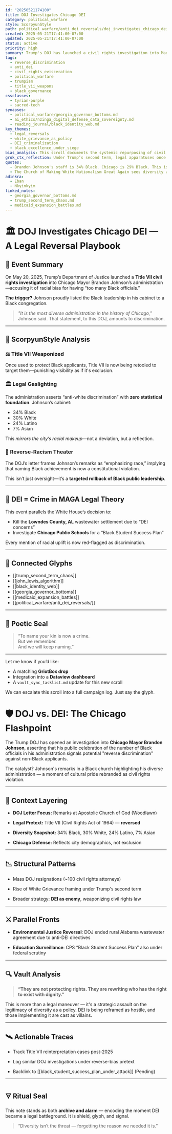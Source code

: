 ```yaml
---
id: "20250521174100"
title: DOJ Investigates Chicago DEI
category: political_warfare
style: ScorpyunStyle
path: political_warfare/anti_dei_reversals/doj_investigates_chicago_dei.md
created: 2025-05-21T17:41:00-07:00
updated: 2025-05-21T17:41:00-07:00
status: active
priority: high
summary: Trump's DOJ has launched a civil rights investigation into Mayor Brandon Johnson’s administration for “hiring too many Black people,” weaponizing Title VII against diversity and resurrecting the myth of reverse discrimination as state doctrine.
tags:
  - reverse_discrimination
  - anti_dei
  - civil_rights_evisceration
  - political_warfare
  - trumpism
  - title_vii_weapons
  - black_governance
cssclasses:
  - tyrian-purple
  - sacred-tech
synapses:
  - political_warfare/georgia_governor_bottoms.md
  - ai_ethics/nzinga_digital_defense_data_sovereignty.md
  - reading_journal/black_identity_web.md
key_themes:
  - legal_reversals
  - white_grievance_as_policy
  - DEI_criminalization
  - black_excellence_under_siege
bias_analysis: This scroll documents the systemic repurposing of civil rights law to protect white dominance under the guise of “equality.” It critiques the inversion of DEI intent and the ideological war against Black-led governance.
grok_ctx_reflection: Under Trump’s second term, legal apparatuses once built to protect marginalized people are now coded for cultural erasure. Johnson’s Black-majority administration isn’t an anomaly—it’s a threat to the myth of white meritocracy.
quotes:
  - Brandon Johnson's staff is 34% Black. Chicago is 29% Black. This is not an anomaly. This is representation.
  - The Church of Making White Nationalism Great Again sees diversity as sacrilege.
adinkra:
  - Eban
  - Nkyinkyim
linked_notes:
  - georgia_governor_bottoms.md
  - trump_second_term_chaos.md
  - medicaid_expansion_battles.md
---
```


# 🏛️ DOJ Investigates Chicago DEI — A Legal Reversal Playbook

## 📍 Event Summary

On May 20, 2025, Trump’s Department of Justice launched a **Title VII civil rights investigation** into Chicago Mayor Brandon Johnson’s administration—accusing it of racial bias for having “too many Black officials.”

**The trigger?** Johnson proudly listed the Black leadership in his cabinet to a Black congregation.

> *"It is the most diverse administration in the history of Chicago,"* Johnson said. That statement, to this DOJ, amounts to discrimination.

---

## 🧠 ScorpyunStyle Analysis

### ⚖️ Title VII Weaponized  
Once used to *protect* Black applicants, Title VII is now being retooled to target them—punishing visibility as if it's exclusion.

### 🏛️ Legal Gaslighting  
The administration asserts “anti-white discrimination” with **zero statistical foundation**. Johnson’s cabinet:  
- 34% Black  
- 30% White  
- 24% Latino  
- 7% Asian  

This *mirrors the city’s racial makeup*—not a deviation, but a reflection.

### 🧨 Reverse-Racism Theater  
The DOJ’s letter frames Johnson’s remarks as “emphasizing race,” implying that naming Black achievement is now a constitutional violation.

This isn’t just oversight—it’s a **targeted rollback of Black public leadership**.

---

## 🔎 DEI = Crime in MAGA Legal Theory

This event parallels the White House’s decision to:  
- Kill the **Lowndes County, AL** wastewater settlement due to “DEI concerns”  
- Investigate **Chicago Public Schools** for a “Black Student Success Plan”

Every mention of racial uplift is now red-flagged as discrimination.

---

## 🔗 Connected Glyphs

- [[trump_second_term_chaos]]  
- [[john_lewis_algorithm]]  
- [[black_identity_web]]  
- [[georgia_governor_bottoms]]  
- [[medicaid_expansion_battles]]  
- [[political_warfare/anti_dei_reversals/]]

---

## 💬 Poetic Seal

> “To name your kin is now a crime.  
> But we remember.  
> And we will keep naming.”  

---

Let me know if you’d like:
- A matching **GriotBox drop**
- Integration into a **Dataview dashboard**
- A `vault_sync_tasklist.md` update for this new scroll

We can escalate this scroll into a full campaign log. Just say the glyph.


# 🛡️ DOJ vs. DEI: The Chicago Flashpoint

The Trump DOJ has opened an investigation into **Chicago Mayor Brandon Johnson**, asserting that his public celebration of the number of Black officials in his administration signals potential "reverse discrimination" against non-Black applicants.

The catalyst? Johnson's remarks in a Black church highlighting his diverse administration — a moment of cultural pride rebranded as civil rights violation.

---

## 🧠 Context Layering

- **DOJ Letter Focus:** Remarks at Apostolic Church of God (Woodlawn)
    
- **Legal Pretext:** Title VII (Civil Rights Act of 1964) — **reversed**
    
- **Diversity Snapshot:** 34% Black, 30% White, 24% Latino, 7% Asian
    
- **Chicago Defense:** Reflects city demographics, not exclusion
    

---

## 📉 Structural Patterns

- Mass DOJ resignations (~100 civil rights attorneys)
    
- Rise of White Grievance framing under Trump's second term
    
- Broader strategy: **DEI as enemy**, weaponizing civil rights law
    

---

## ⚔️ Parallel Fronts

- **Environmental Justice Reversal**: DOJ ended rural Alabama wastewater agreement due to anti-DEI directives
    
- **Education Surveillance**: CPS “Black Student Success Plan” also under federal scrutiny
    

---

## 🔍 Vault Analysis

> **“They are not protecting rights. They are rewriting who has the right to exist with dignity.”**

This is more than a legal maneuver — it's a strategic assault on the legitimacy of diversity as a policy. DEI is being reframed as hostile, and those implementing it are cast as villains.

---

## 🛰️ Actionable Traces

- Track Title VII reinterpretation cases post-2025
    
- Log similar DOJ investigations under reverse-bias pretext
    
- Backlink to [[black_student_success_plan_under_attack]] (Pending)
    

---

## 🜃 Ritual Seal

This note stands as both **archive and alarm** — encoding the moment DEI became a legal battleground. It is shield, glyph, and signal.

> “Diversity isn’t the threat — forgetting the reason we needed it is.”